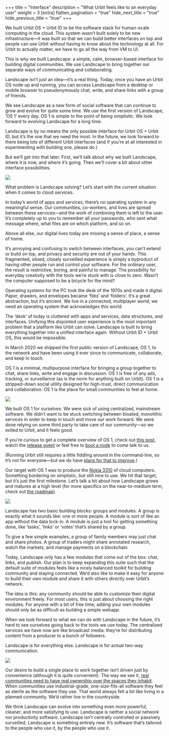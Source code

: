 +++
title = "Interface"
description = "What Urbit feels like to an everyday user"
weight = 3
[extra]
flatten_pagination = "true"
hide_next_title = "true"
hide_previous_title = "true"
+++

We built Urbit OS + Urbit ID to be the software stack for human-scale computing in the cloud. This system wasn’t built solely to be new infrastructure—it was built so that we can build better interfaces on top and people can use Urbit without having to know about the technology at all. For Urbit to actually matter, we have to go all the way from VM to UI.

This is why we built Landscape: a simple, calm, browser-based interface for building digital communities. We use Landscape to bring together our separate ways of communicating and collaborating.

Landscape isn’t just an idea—it’s a real thing. Today, once you have an Urbit OS node up and running, you can access Landscape from a desktop or mobile browser to pseudonymously chat, write, and share links with a group of friends. 

We see Landscape as a new form of social software that can continue to grow and evolve for quite some time. We use the first version of Landscape, ‘OS 1’ every day. OS 1 is simple to the point of being simplistic. We look forward to evolving Landscape for a long time. 

Landscape is by no means the only possible interface for Urbit OS + Urbit ID, but it’s the one that we need the most. In the future, we look forward to there being lots of different Urbit interfaces (and if you’re at all interested in experimenting with building one, please do.)

But we’ll get into that later. First, we’ll talk about why we built Landscape, where it is now, and where it’s going. Then we’ll cover a bit about other interface possibilities.


<img class="" src="https://media.urbit.org/site/understanding-urbit/project-history/uu-osn-1.svg">

What problem is Landscape solving? Let’s start with the current situation when it comes to cloud services.

In today’s world of apps and services, there’s no operating system in any meaningful sense. Our communities, co-workers, and lives are spread between these services—and the work of combining them is left to the user. It’s completely up to you to remember all your passwords, who sent what message where, what files are on which platform, and so on.

Above all else, our digital lives today are missing a sense of place, a sense of home.

It’s annoying and confusing to switch between interfaces, you can’t extend or build on top, and privacy and security are out of your hands. This fragmented, siloed, closely surveilled experience is simply a byproduct of having other people run and control your software. For the ordinary user, the result is restrictive, boring, and painful to manage. The possibility for everyday creativity with the tools we’re stuck with is close to zero. Wasn’t the computer supposed to be a bicycle for the mind?

Operating systems for the PC took the desk of the 1970s and made it digital. Paper, drawers, and envelopes became ‘files’ and ‘folders’. It’s a great abstraction, but it’s ancient. We live in a connected, multiplayer world; we need an operating system that acknowledges this world. 

The ‘desk’ of today is cluttered with apps and services, data structures, and interfaces. Unifying this disjointed user experience is the most important problem that a platform like Urbit can solve. Landscape is built to bring everything together into a unified interface again. Without Urbit ID + Urbit OS, this would be impossible.

In March 2020 we shipped the first public version of Landscape, OS 1, to the network and have been using it ever since to communicate, collaborate, and keep in touch. 

OS 1 is a minimal, multipurpose interface for bringing a group together to chat, share links, write and engage in discussion. OS 1 is free of any ads, tracking, or surveillance (as is the norm for anything built on Urbit). OS 1 is a stripped-down social utility designed for high-trust, direct communication and collaboration. OS 1 is the place for small communities to feel at home.

<img class="ba" src="https://storage.googleapis.com/media.urbit.org/site/understanding-urbit/uu-interface-3.png">

We built OS 1 for ourselves. We were sick of using centralized, mainstream software. We didn’t want to be stuck switching between bloated, monolithic services in order to keep in touch and move our work forward. We were done relying on some third party to take care of our community—so we exited to Urbit, and it feels good.

If you’re curious to get a complete overview of OS 1, check out [this post](https://urbit.org/blog/introducing-os1/), watch the [release event](https://www.youtube.com/watch?v=71ViyftPkGk&feature=youtu.be&t=3963) or feel free to [boot a node](@/getting-started.md#comet) to come talk to us. 

(Running Urbit still requires a little fiddling around in the command-line, so it’s not for everyone—but we do have [plans for that to improve](https://urbit.org/blog/providers/).)

Our target with OS 1 was to produce the [Nokia 3310](https://en.wikipedia.org/wiki/Nokia_3310) of cloud computers. Something bordering on simplistic, but still nice to use. We hit that target, but it’s just the first milestone. Let’s talk a bit about how Landscape grows and matures at a high level (for more specifics on the near-to-medium term, check out [the roadmap](https://urbit.org/understanding-urbit/roadmap/)).

<img class="ba" src="https://storage.googleapis.com/media.urbit.org/site/understanding-urbit/uu-interface-4.png">

Landscape has two basic building blocks: groups and modules. A group is exactly what it sounds like: one or more people. A module is sort of like an app without the data lock-in. A module is just a tool for getting something done, like ‘tasks’, ‘links’ or ‘votes’ that’s shared by a group. 

To give a few simple examples, a group of family members may just chat and share photos. A group of traders might share annotated research, watch the markets, and manage payments on a blockchain. 

Today, Landscape only has a few modules that come out of the box: chat, links, and publish. Our plan is to keep expanding this suite such that the default suite of modules feels like a nicely balanced toolkit for building community and staying connected. We’d also like to make it easy for anyone to build their own module and share it with others directly over Urbit’s network. 

The idea is this: any community should be able to customize their digital environment freely. For most users, this is just about choosing the right modules. For anyone with a bit of free time, adding your own modules should only be as difficult as building a simple webapp.

When we look forward to what we can do with Landscape in the future, it’s hard to see ourselves going back to the tools we use today. The centralized services we have now are like broadcast media: they’re for distributing content from a producer to a bunch of followers. 

Landscape is for everything else. Landscape is for actual two-way communication.

<img class="ba" src="https://media.urbit.org/site/understanding-urbit/your-last-computer/your-last-computer-waves%402x.png">

Our desire to build a single place to work together isn’t driven just by convenience 
(although it is quite convenient). The way we see it, [real communities need to have real ownership over the spaces they inhabit](https://urbit.org/blog/urbit-is-for-communities/). When communities use industrial-grade, one-size-fits-all software they feel as sterile as the software they use. That world always felt a bit like living in a planned community. We’d rather live in the countryside.

We think Landscape can evolve into something even *more* powerful, cleaner, and more satisfying to use. Landscape is neither a social network nor productivity software. Landscape isn’t centrally controlled or passively surveilled. Landscape is something entirely new. It’s software that’s tailored to the people who use it, by the people who use it.
